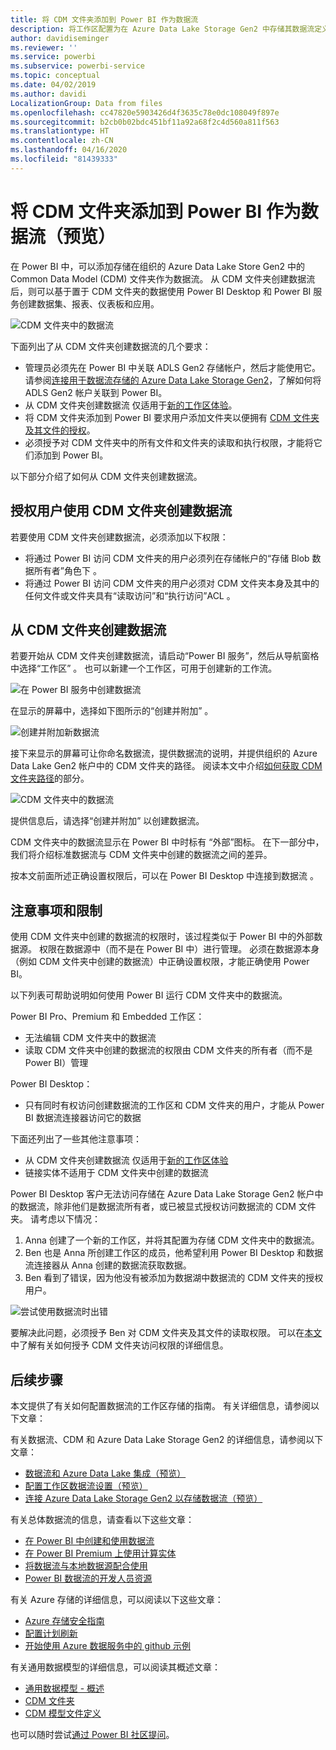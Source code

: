 ```yaml
---
title: 将 CDM 文件夹添加到 Power BI 作为数据流
description: 将工作区配置为在 Azure Data Lake Storage Gen2 中存储其数据流定义文件和数据文件
author: davidiseminger
ms.reviewer: ''
ms.service: powerbi
ms.subservice: powerbi-service
ms.topic: conceptual
ms.date: 04/02/2019
ms.author: davidi
LocalizationGroup: Data from files
ms.openlocfilehash: cc47820e5903426d4f3635c78e0dc108049f897e
ms.sourcegitcommit: b2cb0b02bdc451bf11a92a68f2c4d560a811f563
ms.translationtype: HT
ms.contentlocale: zh-CN
ms.lasthandoff: 04/16/2020
ms.locfileid: "81439333"
---
```

# <a name="add-a-cdm-folder-to-power-bi-as-a-dataflow-preview"></a>将 CDM 文件夹添加到 Power BI 作为数据流（预览）

在 Power BI 中，可以添加存储在组织的 Azure Data Lake Store Gen2 中的 Common Data Model (CDM) 文件夹作为数据流。 从 CDM 文件夹创建数据流后，则可以基于置于 CDM 文件夹的数据使用 Power BI Desktop 和 Power BI 服务创建数据集、报表、仪表板和应用。  

![CDM 文件夹中的数据流](media/service-dataflows-add-cdm-folder/dataflow-from-cdm-folder_01.jpg)

下面列出了从 CDM 文件夹创建数据流的几个要求：

* 管理员必须先在 Power BI 中关联 ADLS Gen2 存储帐户，然后才能使用它。 请参阅[连接用于数据流存储的 Azure Data Lake Storage Gen2](service-dataflows-connect-azure-data-lake-storage-gen2.md)，了解如何将 ADLS Gen2 帐户关联到 Power BI。
* 从 CDM 文件夹创建数据流  仅适用于[新的工作区体验](service-create-the-new-workspaces.md)。 
* 将 CDM 文件夹添加到 Power BI 要求用户添加文件夹以便拥有 [CDM 文件夹及其文件的授权](https://go.microsoft.com/fwlink/?linkid=2029121)。
* 必须授予对 CDM 文件夹中的所有文件和文件夹的读取和执行权限，才能将它们添加到 Power BI。

以下部分介绍了如何从 CDM 文件夹创建数据流。

## <a name="authorizing-users-for-cdm-folders-to-create-a-dataflow"></a>授权用户使用 CDM 文件夹创建数据流

若要使用 CDM 文件夹创建数据流，必须添加以下权限：
* 将通过 Power BI 访问 CDM 文件夹的用户必须列在存储帐户的“存储 Blob 数据所有者”角色下  。
* 将通过 Power BI 访问 CDM 文件夹的用户必须对 CDM 文件夹本身及其中的任何文件或文件夹具有“读取访问”和“执行访问”ACL   。 

## <a name="create-a-dataflow-from-a-cdm-folder"></a>从 CDM 文件夹创建数据流

若要开始从 CDM 文件夹创建数据流，请启动“Power BI 服务”，然后从导航窗格中选择“工作区”   。 也可以新建一个工作区，可用于创建新的工作流。

![在 Power BI 服务中创建数据流](media/service-dataflows-add-cdm-folder/dataflow-from-cdm-folder_02.jpg)

在显示的屏幕中，选择如下图所示的“创建并附加”  。

![创建并附加新数据流](media/service-dataflows-add-cdm-folder/dataflow-from-cdm-folder_03.jpg)

接下来显示的屏幕可让你命名数据流，提供数据流的说明，并提供组织的 Azure Data Lake Gen2 帐户中的 CDM 文件夹的路径。 阅读本文中介绍[如何获取 CDM 文件夹路径](service-dataflows-configure-workspace-storage-settings.md#get-the-uri-of-stored-dataflow-files)的部分。 

![CDM 文件夹中的数据流](media/service-dataflows-add-cdm-folder/dataflow-from-cdm-folder_01.jpg)

提供信息后，请选择“创建并附加”  以创建数据流。

CDM 文件夹中的数据流显示在 Power BI 中时标有  “外部”图标。 在下一部分中，我们将介绍标准数据流与 CDM 文件夹中创建的数据流之间的差异。

按本文前面所述正确设置权限后，可以在 Power BI Desktop 中连接到数据流  。


## <a name="considerations-and-limitations"></a>注意事项和限制

使用 CDM 文件夹中创建的数据流的权限时，该过程类似于 Power BI 中的外部数据源。 权限在数据源中（而不是在 Power BI 中）进行管理。 必须在数据源本身（例如 CDM 文件夹中创建的数据流）中正确设置权限，才能正确使用 Power BI。

以下列表可帮助说明如何使用 Power BI 运行 CDM 文件夹中的数据流。

Power BI Pro、Premium 和 Embedded 工作区：
* 无法编辑 CDM 文件夹中的数据流
* 读取 CDM 文件夹中创建的数据流的权限由 CDM 文件夹的所有者（而不是 Power BI）管理

Power BI Desktop：
* 只有同时有权访问创建数据流的工作区和 CDM 文件夹的用户，才能从 Power BI 数据流连接器访问它的数据


下面还列出了一些其他注意事项：

* 从 CDM 文件夹创建数据流  仅适用于[新的工作区体验](service-create-the-new-workspaces.md)
* 链接实体不适用于 CDM 文件夹中创建的数据流


Power BI Desktop  客户无法访问存储在 Azure Data Lake Storage Gen2 帐户中的数据流，除非他们是数据流所有者，或已被显式授权访问数据流的 CDM 文件夹。 请考虑以下情况：

1.    Anna 创建了一个新的工作区，并将其配置为存储 CDM 文件夹中的数据流。
2.    Ben 也是 Anna 所创建工作区的成员，他希望利用 Power BI Desktop 和数据流连接器从 Anna 创建的数据流获取数据。
3.    Ben 看到了错误，因为他没有被添加为数据湖中数据流的 CDM 文件夹的授权用户。

  ![尝试使用数据流时出错](media/service-dataflows-configure-workspace-storage-settings/dataflow-storage-settings_08.jpg)

要解决此问题，必须授予 Ben 对 CDM 文件夹及其文件的读取权限。 可以在[本文](https://go.microsoft.com/fwlink/?linkid=2029121)中了解有关如何授予 CDM 文件夹访问权限的详细信息。


## <a name="next-steps"></a>后续步骤

本文提供了有关如何配置数据流的工作区存储的指南。 有关详细信息，请参阅以下文章：

有关数据流、CDM 和 Azure Data Lake Storage Gen2 的详细信息，请参阅以下文章：

* [数据流和 Azure Data Lake 集成（预览）](service-dataflows-azure-data-lake-integration.md)
* [配置工作区数据流设置（预览）](service-dataflows-configure-workspace-storage-settings.md)
* [连接 Azure Data Lake Storage Gen2 以存储数据流（预览）](service-dataflows-connect-azure-data-lake-storage-gen2.md)

有关总体数据流的信息，请查看以下这些文章：

* [在 Power BI 中创建和使用数据流](service-dataflows-create-use.md)
* [在 Power BI Premium 上使用计算实体](service-dataflows-computed-entities-premium.md)
* [将数据流与本地数据源配合使用](service-dataflows-on-premises-gateways.md)
* [Power BI 数据流的开发人员资源](service-dataflows-developer-resources.md)

有关 Azure 存储的详细信息，可以阅读以下这些文章：
* [Azure 存储安全指南](https://docs.microsoft.com/azure/storage/common/storage-security-guide)
* [配置计划刷新](refresh-scheduled-refresh.md)
* [开始使用 Azure 数据服务中的 github 示例](https://aka.ms/cdmadstutorial)

有关通用数据模型的详细信息，可以阅读其概述文章：
* [通用数据模型 - 概述](https://docs.microsoft.com/powerapps/common-data-model/overview)
* [CDM 文件夹](https://go.microsoft.com/fwlink/?linkid=2045304)
* [CDM 模型文件定义](https://go.microsoft.com/fwlink/?linkid=2045521)

也可以随时尝试[通过 Power BI 社区提问](https://community.powerbi.com/)。

